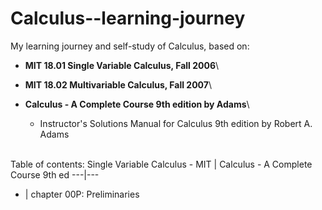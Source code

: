 # Calculus--learning-journey
My learning journey and self-study of Calculus, based on:

- **MIT 18.01 Single Variable Calculus, Fall 2006**\

- **MIT 18.02 Multivariable Calculus, Fall 2007**\

- **Calculus - A Complete Course 9th edition by Adams**\
  - Instructor's Solutions Manual for Calculus 9th edition by Robert A. Adams
 

\
Table of contents:
Single Variable Calculus - MIT | Calculus - A Complete Course 9th ed
---|---
- | chapter 00P: Preliminaries

